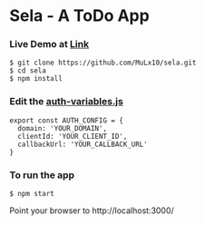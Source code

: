 # Sela - A ToDo App

### Live Demo at [Link](https://sela.herokuapp.com/home)

```
$ git clone https://github.com/MuLx10/sela.git
$ cd sela
$ npm install
```

### Edit the [auth-variables.js](https://github.com/MuLx10/sela/blob/master/src/auth/auth0-variables.js)
```
export const AUTH_CONFIG = {
  domain: 'YOUR_DOMAIN',
  clientId: 'YOUR_CLIENT_ID',
  callbackUrl: 'YOUR_CALLBACK_URL'
}
```

### To run the app
`$ npm start`

Point your browser to 
http://localhost:3000/
